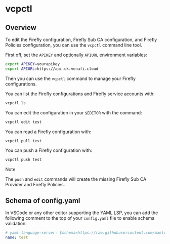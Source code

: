 # vcpctl

## Overview

To edit the Firefly configuration, Firefly Sub CA configuration, and Firefly
Policies configuration, you can use the `vcpctl` command line tool.

First off, set the `APIKEY` and optionally `APIURL` environment variables:

```bash
export APIKEY=yourapikey
export APIURL=https://api.uk.venafi.cloud
```

Then you can use the `vcpctl` command to manage your Firefly configurations.

You can list the Firefly configurations and Firefly service accounts with:

```bash
vcpctl ls
```

You can edit the configuration in your `$EDITOR` with the command:

```bash
vcpctl edit test
```

You can read a Firefly configuration with:

```bash
vcpctl pull test
```

You can push a Firefly configuration with:

```bash
vcpctl push test
```

> [!NOTE]
>
> The `push` and `edit` commands will create the missing Firefly Sub CA Provider
> and Firefly Policies.


## Schema of config.yaml

In VSCode or any other editor supporting the YAML LSP, you can add the following
comment to the top of your `config.yaml` file to enable schema validation:

```yaml
# yaml-language-server: $schema=https://raw.githubusercontent.com/maelvls/vcpctl/refs/heads/main/schema.json
name: test
```